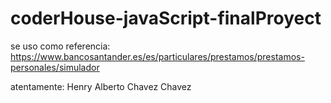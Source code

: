 # coderHouse-javaScript-finalProyect

se uso como referencia: https://www.bancosantander.es/es/particulares/prestamos/prestamos-personales/simulador

atentamente: Henry Alberto Chavez Chavez